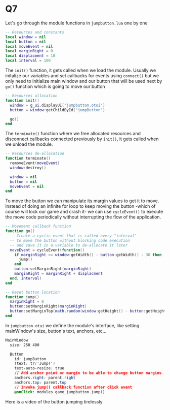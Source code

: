 # Q7
Let's go through the module functions in `jumpbutton.lua` one by one

```lua
-- Resources and constants
local window = nil
local button = nil
local moveEvent = nil
local marginRight = 0
local displacment = 10
local interval = 100
```

The `init()` function, it gets called when we load the module. Usually we initalize our variables and set callbacks for events using `connect()` but we only need to initialize main window and our button that will be used next by `go()` function which is going to move our button
```lua
-- Resources allocation
function init()
  window = g_ui.displayUI("jumpbutton.otui")
  button = window:getChildById("jumpButton")

  go()
end
```

The `terminate()` function where we free allocated resources and disconnect callbacks connected previously by `init()`, it gets called when we unload the module.
```lua
-- Resources de-allocation
function terminate()
  removeEvent(moveEvent)
  window:destroy()

  window = nil
  button = nil
  moveEvent = nil
end
```

To move the button we can manipulate its margin values to get it to move. Instead of doing an infinite for loop to keep moving the button -which of course will lock our game and crash it- we can use `cycleEvent()` to execute the move code periodically without interrupting the flow of the application.
```lua
-- Movement callback function
function go()
  -- Create a cyclic event that is called every "interval"
  -- to move the button without blocking code execution
  -- and save it in a variable to de-allocate it later
  moveEvent = cycleEvent(function()
    if marginRight >= window:getWidth() - button:getWidth() - 30 then
      jump()
    end
    button:setMarginRight(marginRight)
    marginRight = marginRight + displacment
  end, interval)
end

-- Reset button location
function jump()
  marginRight = 0
  button:setMarginRight(marginRight)
  button:setMarginTop(math.random(window:getHeight() - button:getHeight() - 60, 0))
end
```

In `jumpbutton.otui` we define the module's interface, like setting mainWindow's size, button's text, anchors, etc...
```css
MainWindow
  size: 250 400

  Button
    id: jumpButton
    !text: tr('Jump!')
    text-auto-resize: true
    // Add anchor point or margin to be able to change button margins
    anchors.right: parent.right
    anchors.top: parent.top
    // Invoke jump() callback function after click event
    @onClick: modules.game_jumpbutton.jump()
```

Here is a video of the button jumping tirelessly

